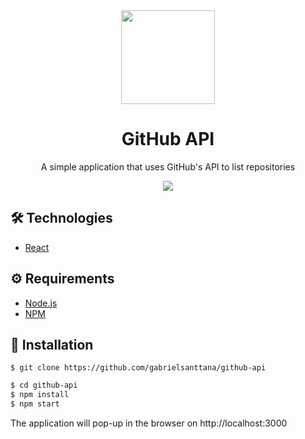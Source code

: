 <div align="center"><img src="https://github.githubassets.com/images/modules/logos_page/GitHub-Mark.png" width="150" height="150" /></div>

# <div align="center">GitHub API</div>

<p align="center">A simple application that uses GitHub's API to list repositories</p>

<div align="center">
  <img src="https://raw.githubusercontent.com/gabrielsanttana/tindev/59dc977bedbf2f23d4a29793cfd6067b15886a5d/frontend/src/assets/logo.svg" />
</div>

#####

## 🛠️ Technologies

<ul>
  <li><a href="https://reactjs.org/">React</a></li>
</ul>

## ⚙️ Requirements

<ul>
  <li><a href="https://nodejs.org/en/">Node.js</a></li>
  <li><a href="https://www.npmjs.com/">NPM</a></li>
</ul>

## 🚀 Installation

```
$ git clone https://github.com/gabrielsanttana/github-api
```


```bash
$ cd github-api
$ npm install
$ npm start 
```

The application will pop-up in the browser on http://localhost:3000
